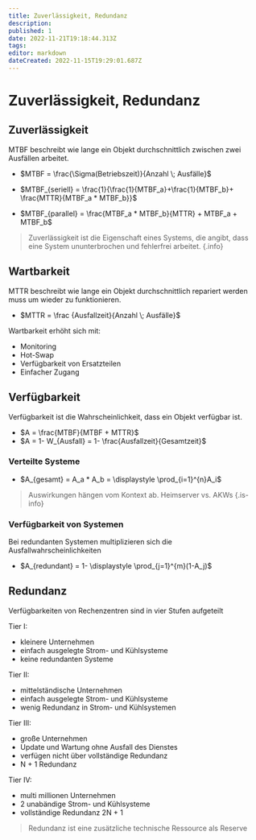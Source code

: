 ```yaml
---
title: Zuverlässigkeit, Redundanz
description: 
published: 1
date: 2022-11-21T19:18:44.313Z
tags: 
editor: markdown
dateCreated: 2022-11-15T19:29:01.687Z
---
```


# Zuverlässigkeit, Redundanz

## Zuverlässigkeit

MTBF beschreibt wie lange ein Objekt durchschnittlich zwischen zwei Ausfällen arbeitet.

- $MTBF = \frac{\Sigma(Betriebszeit)}{Anzahl \; Ausfälle}$
- $MTBF_{seriell} = \frac{1}{\frac{1}{MTBF_a}+\frac{1}{MTBF_b}+ \frac{MTTR}{MTBF_a * MTBF_b}}$

- $MTBF_{parallel} = \frac{MTBF_a * MTBF_b}{MTTR} + MTBF_a + MTBF_b$

> Zuverlässigkeit ist die Eigenschaft eines Systems, die angibt, dass eine System ununterbrochen und fehlerfrei arbeitet.
{.info}

## Wartbarkeit

MTTR beschreibt wie lange ein Objekt durchschnittlich repariert werden muss um wieder zu funktionieren.

- $MTTR = \frac {Ausfallzeit}{Anzahl \; Ausfälle}$

Wartbarkeit erhöht sich mit:

- Monitoring
- Hot-Swap
- Verfügbarkeit von Ersatzteilen
- Einfacher Zugang

## Verfügbarkeit

Verfügbarkeit ist die Wahrscheinlichkeit, dass ein Objekt verfügbar ist.

- $A = \frac{MTBF}{MTBF + MTTR}$
- $A = 1- W_{Ausfall} = 1- \frac{Ausfallzeit}{Gesamtzeit}$

### Verteilte Systeme

- $A_{gesamt} = A_a * A_b = \displaystyle \prod_{i=1}^{n}A_i$

> Auswirkungen hängen vom Kontext ab. Heimserver vs. AKWs
{.is-info}

### Verfügbarkeit von Systemen

Bei redundanten Systemen multiplizieren sich die Ausfallwahrscheinlichkeiten

- $A_{redundant} = 1- \displaystyle \prod_{j=1}^{m}(1-A_j)$

## Redundanz 

Verfügbarkeiten von Rechenzentren sind in vier Stufen aufgeteilt 

Tier I: 

- kleinere Unternehmen 
- einfach ausgelegte Strom- und Kühlsysteme
- keine redundanten Systeme 

Tier II: 

- mittelständische Unternehmen 
- einfach ausgelegte Strom- und Kühlsysteme 
- wenig Redundanz in Strom- und Kühlsystemen

Tier III: 

- große Unternehmen 
- Update und Wartung ohne Ausfall des Dienstes
- verfügen nicht über vollständige Redundanz 
- N + 1 Redundanz

Tier IV: 

- multi millionen Unternehmen 
- 2 unabändige Strom- und Kühlsysteme 
- vollständige Redundanz 2N + 1 

> Redundanz ist eine zusätzliche technische Ressource als Reserve



